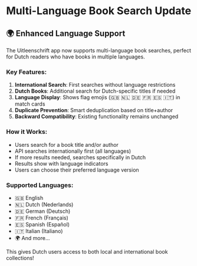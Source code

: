 # Multi-Language Book Search Update

## 🌍 Enhanced Language Support

The Uitleenschrift app now supports multi-language book searches, perfect for Dutch readers who have books in multiple languages.

### Key Features:

1. **International Search**: First searches without language restrictions
2. **Dutch Books**: Additional search for Dutch-specific titles if needed
3. **Language Display**: Shows flag emojis (🇬🇧 🇳🇱 🇩🇪 🇫🇷 🇪🇸 🇮🇹) in match cards
4. **Duplicate Prevention**: Smart deduplication based on title+author
5. **Backward Compatibility**: Existing functionality remains unchanged

### How it Works:

- Users search for a book title and/or author
- API searches internationally first (all languages)
- If more results needed, searches specifically in Dutch
- Results show with language indicators
- Users can choose their preferred language version

### Supported Languages:

- 🇬🇧 English
- 🇳🇱 Dutch (Nederlands)
- 🇩🇪 German (Deutsch)
- 🇫🇷 French (Français)
- 🇪🇸 Spanish (Español)
- 🇮🇹 Italian (Italiano)
- 🌍 And more...

This gives Dutch users access to both local and international book collections!

